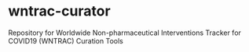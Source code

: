 # wntrac-curator
Repository for Worldwide Non-pharmaceutical Interventions Tracker for COVID19 (WNTRAC) Curation Tools
